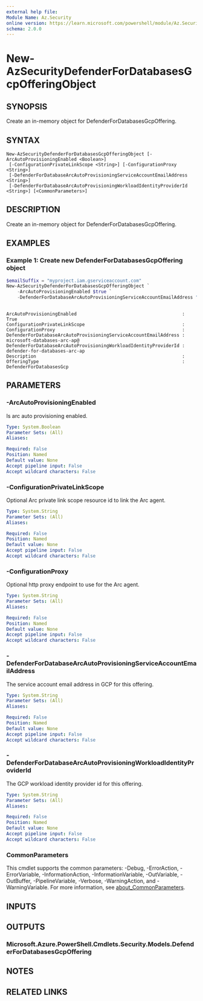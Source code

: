 ```yaml
---
external help file:
Module Name: Az.Security
online version: https://learn.microsoft.com/powershell/module/Az.Security/new-azsecuritydefenderfordatabasesgcpofferingobject
schema: 2.0.0
---
```


# New-AzSecurityDefenderForDatabasesGcpOfferingObject

## SYNOPSIS
Create an in-memory object for DefenderForDatabasesGcpOffering.

## SYNTAX

```
New-AzSecurityDefenderForDatabasesGcpOfferingObject [-ArcAutoProvisioningEnabled <Boolean>]
 [-ConfigurationPrivateLinkScope <String>] [-ConfigurationProxy <String>]
 [-DefenderForDatabaseArcAutoProvisioningServiceAccountEmailAddress <String>]
 [-DefenderForDatabaseArcAutoProvisioningWorkloadIdentityProviderId <String>] [<CommonParameters>]
```

## DESCRIPTION
Create an in-memory object for DefenderForDatabasesGcpOffering.

## EXAMPLES

### Example 1: Create new DefenderForDatabasesGcpOffering object
```powershell
$emailSuffix = "myproject.iam.gserviceaccount.com"
New-AzSecurityDefenderForDatabasesGcpOfferingObject `
    -ArcAutoProvisioningEnabled $true `
    -DefenderForDatabaseArcAutoProvisioningServiceAccountEmailAddress "microsoft-databases-arc-ap@" -DefenderForDatabaseArcAutoProvisioningWorkloadIdentityProviderId "defender-for-databases-arc-ap"
        
```

```output
ArcAutoProvisioningEnabled                                       : True
ConfigurationPrivateLinkScope                                    : 
ConfigurationProxy                                               : 
DefenderForDatabaseArcAutoProvisioningServiceAccountEmailAddress : microsoft-databases-arc-ap@
DefenderForDatabaseArcAutoProvisioningWorkloadIdentityProviderId : defender-for-databases-arc-ap
Description                                                      : 
OfferingType                                                     : DefenderForDatabasesGcp
```



## PARAMETERS

### -ArcAutoProvisioningEnabled
Is arc auto provisioning enabled.

```yaml
Type: System.Boolean
Parameter Sets: (All)
Aliases:

Required: False
Position: Named
Default value: None
Accept pipeline input: False
Accept wildcard characters: False
```

### -ConfigurationPrivateLinkScope
Optional Arc private link scope resource id to link the Arc agent.

```yaml
Type: System.String
Parameter Sets: (All)
Aliases:

Required: False
Position: Named
Default value: None
Accept pipeline input: False
Accept wildcard characters: False
```

### -ConfigurationProxy
Optional http proxy endpoint to use for the Arc agent.

```yaml
Type: System.String
Parameter Sets: (All)
Aliases:

Required: False
Position: Named
Default value: None
Accept pipeline input: False
Accept wildcard characters: False
```

### -DefenderForDatabaseArcAutoProvisioningServiceAccountEmailAddress
The service account email address in GCP for this offering.

```yaml
Type: System.String
Parameter Sets: (All)
Aliases:

Required: False
Position: Named
Default value: None
Accept pipeline input: False
Accept wildcard characters: False
```

### -DefenderForDatabaseArcAutoProvisioningWorkloadIdentityProviderId
The GCP workload identity provider id for this offering.

```yaml
Type: System.String
Parameter Sets: (All)
Aliases:

Required: False
Position: Named
Default value: None
Accept pipeline input: False
Accept wildcard characters: False
```

### CommonParameters
This cmdlet supports the common parameters: -Debug, -ErrorAction, -ErrorVariable, -InformationAction, -InformationVariable, -OutVariable, -OutBuffer, -PipelineVariable, -Verbose, -WarningAction, and -WarningVariable. For more information, see [about_CommonParameters](http://go.microsoft.com/fwlink/?LinkID=113216).

## INPUTS

## OUTPUTS

### Microsoft.Azure.PowerShell.Cmdlets.Security.Models.DefenderForDatabasesGcpOffering

## NOTES

## RELATED LINKS

